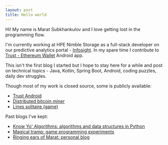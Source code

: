 ```yaml
---
layout: post
title: Hello world
---
```


Hi! My name is Marat Subkhankulov and I love getting lost in the programming flow.

I'm currently working at HPE Nimble Storage as a full-stack developer on our predictive
analytics portal - [Infosight](https://www.hpe.com/us/en/storage/infosight.html).
In my spare time I contribute to [Trust - Ethereum Wallet](https://trustwalletapp.com/) Android app.

This isn't the first blog I started but I hope to stay here for a while and post
on technical topics - Java, Kotlin, Spring Boot, Android, coding puzzles, daily dev struggles.

Though most of my work is closed source, some is publicly available:
- [Trust Android](https://github.com/TrustWallet/trust-wallet-android-source)
- [Distributed bitcoin miner](https://github.com/maratsubkhankulov/miner-server)
- [Lines solitaire (game)](https://github.com/maratsubkhankulov/lines)

Past blogs I've kept:
- [Know Yo' Algorithms: algorithms and data structures in Python](https://knowyouralgorithms.wordpress.com/)
- [Magical tramp: game programming experiments](https://magicaltramp.wordpress.com/)
- [Ringing ears of Marat: personal blog](https://ringingearsofmarat.wordpress.com/)
